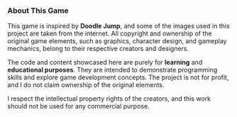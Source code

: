 ### About This Game

This game is inspired by **Doodle Jump**, and some of the images used in this project are taken from the internet. All copyright and ownership of the original game elements, such as graphics, character design, and gameplay mechanics, belong to their respective creators and designers.

The code and content showcased here are purely for **learning** and **educational purposes**. They are intended to demonstrate programming skills and explore game development concepts. The project is not for profit, and I do not claim ownership of the original elements.

I respect the intellectual property rights of the creators, and this work should not be used for any commercial purpose.